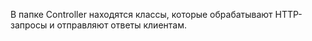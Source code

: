 В папке Controller находятся классы, которые обрабатывают HTTP-запросы и отправляют ответы клиентам.
